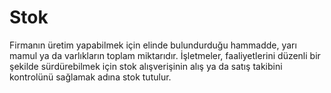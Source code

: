 
# Stok 

Firmanın üretim yapabilmek için elinde bulundurduğu hammadde, yarı mamul ya da varlıkların toplam miktarıdır. 
İşletmeler, faaliyetlerini düzenli bir şekilde sürdürebilmek için stok 
alışverişinin alış ya da satış takibini kontrolünü sağlamak adına stok tutulur. 